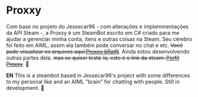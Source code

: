 # Proxxy

  Com base no projeto do Jessecar96 - com alterações e implemmentações da API Steam -, a Proxxy é um SteamBot escrito em C# criado para me ajudar a gerenciar minha conta, itens  e outras coisas na Steam. Seu cérebro foi feito em AIML, assim ela também pode conversar no chat e etc. ~~Você pode visualizar os arquivos aqui:[Proxxy bRaiN](https://github.com/lucas2109/ProxxyAIML)~~.
  Ainda estou desenvolvendo outras partes dela. ~~mas se quiser testá-la, este é o link da steam: [Perfil Proxxy](https://steamcommunity.com/id/proxxybot)~~. :robot:

**EN** This is a steambot based in Jessecar96's project with some differences to my personal like and an AIML "brain" for chatting with people. Still in development. :robot:
